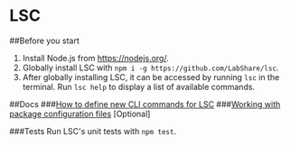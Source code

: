 # LSC

##Before you start
1. Install Node.js from https://nodejs.org/.
2. Globally install LSC with `npm i -g https://github.com/LabShare/lsc`.
3. After globally installing LSC, it can be accessed by running `lsc` in the terminal. Run `lsc help` to display a list of available commands.

##Docs
###[How to define new CLI commands for LSC](docs/package-cli.md)
###[Working with package configuration files](package-configuration-files.md) [Optional]

###Tests
Run LSC's unit tests with `npm test`.
